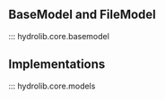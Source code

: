 ## BaseModel and FileModel
::: hydrolib.core.basemodel

## Implementations
::: hydrolib.core.models
